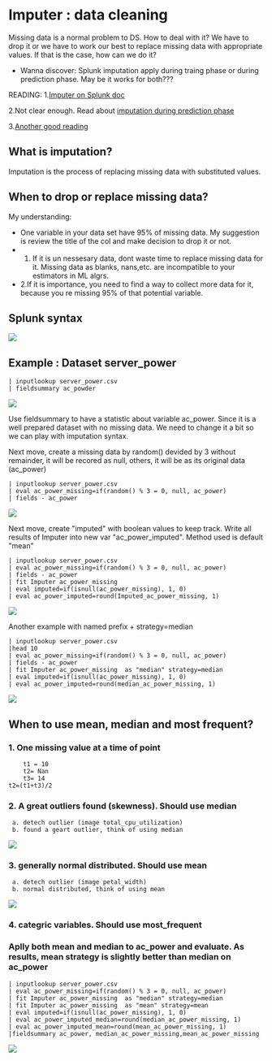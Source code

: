 # Imputer : data cleaning 
Missing data is a normal problem to DS. How to deal with it? We have to drop it or we have to work our best to replace missing data with appropriate values. If that is the case, how can we do it?

* Wanna discover: Splunk imputation apply during traing phase or during prediction phase. May be it works for both???

READING:
1.[Imputer on Splunk doc](https://docs.splunk.com/Documentation/MLApp/5.1.0/User/Algorithms#Imputer)

2.Not clear enough. Read about [imputation during prediction phase ](http://jmlr.csail.mit.edu/papers/volume8/saar-tsechansky07a/saar-tsechansky07a.pdf)

3.[Another good reading](https://towardsdatascience.com/6-different-ways-to-compensate-for-missing-values-data-imputation-with-examples-6022d9ca0779)
##  What is imputation?
Imputation is the process of replacing missing data with substituted values. 

## When to drop or replace missing data?
My understanding:
* One variable in your data set have 95% of missing data. My suggestion is review the title of the col and make decision to drop it or not. 
* 1. If it is un nessesary data, dont waste time to replace missing data for it. Missing data as blanks, nans,etc. are incompatible to your estimators in ML algrs. 
* 2.If it is importance, you need to find a way to collect more data for it, because you re missing 95% of that potential variable. 

## Splunk syntax
![](image./imputer_syntax.png)
## Example : Dataset server_power
	| inputlookup server_power.csv
	| fieldsummary ac_powder

![](image./imputer1.png)

Use fieldsummary to have a statistic about variable ac_power. Since it is a well prepared dataset with no missing data. We need to change it a bit so we can play with imputation syntax. 

Next move, create a missing data by random() devided by 3 without remainder, it will be recored as null, others, it will be as its original data (ac_power)

	| inputlookup server_power.csv
	| eval ac_power_missing=if(random() % 3 = 0, null, ac_power)
	| fields - ac_power

![](image./imputer2.png)

Next move, create "imputed" with boolean values to keep track. Write all results of Imputer into new var "ac_power_imputed". Method used is default "mean"

	| inputlookup server_power.csv
	| eval ac_power_missing=if(random() % 3 = 0, null, ac_power)
	| fields - ac_power
	| fit Imputer ac_power_missing
	| eval imputed=if(isnull(ac_power_missing), 1, 0)
	| eval ac_power_imputed=round(Imputed_ac_power_missing, 1)

![](image./imputer3.png)	

Another example with named prefix + strategy=median

	| inputlookup server_power.csv
	|head 10
	| eval ac_power_missing=if(random() % 3 = 0, null, ac_power)
	| fields - ac_power
	| fit Imputer ac_power_missing  as "median" strategy=median
	| eval imputed=if(isnull(ac_power_missing), 1, 0)
	| eval ac_power_imputed=round(median_ac_power_missing, 1)

![](image./imputer4.png)	
## When to use mean, median and most frequent?
### 1. One missing value at a time of point
		t1 = 10
		t2= Nan
		t3= 14
	t2=(t1+t3)/2

### 2. A great outliers found (skewness). Should use median
	 a. detech outlier (image total_cpu_utilization)
	 b. found a geart outlier, think of using median 
![](image./imputer5.png)	

### 3. generally normal distributed. Should use mean
	 a. detech outlier (image petal_width)
	 b. normal distributed, think of using mean
![](image./imputer5.png)	

### 4. categric variables. Should use most_frequent

### Aplly both mean and median to ac_power and evaluate. As results, mean strategy is slightly better than median on ac_power
	| inputlookup server_power.csv
	| eval ac_power_missing=if(random() % 3 = 0, null, ac_power)
	| fit Imputer ac_power_missing  as "median" strategy=median
	| fit Imputer ac_power_missing  as "mean" strategy=mean
	| eval imputed=if(isnull(ac_power_missing), 1, 0)
	| eval ac_power_imputed_median=round(median_ac_power_missing, 1)
	| eval ac_power_imputed_mean=round(mean_ac_power_missing, 1)
	|fieldsummary ac_power, median_ac_power_missing,mean_ac_power_missing

![](image./imputer6.png)

